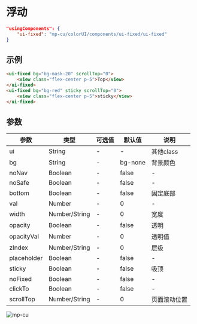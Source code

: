 <div class="mp-cu-doc-view">
<div class="mp-cu-doc">

# 浮动

```json
"usingComponents": {
    "ui-fixed": "mp-cu/colorUI/components/ui-fixed/ui-fixed"
}
```

## 示例

```html
<ui-fixed bg="bg-mask-20" scrollTop="0">
    <view class="flex-center p-5">Top</view>
</ui-fixed>
<ui-fixed bg="bg-red" sticky scrollTop="0">
    <view class="flex-center p-5">sticky</view>
</ui-fixed>
```

## 参数

|  参数  |  类型  |  可选值  |  默认值  |       说明       |
|----------|----------|----------|----------|----------|
| ui | String | - | - | 其他class |
| bg | String | - | bg-none | 背景颜色 |
| noNav | Boolean | - | false | - |
| noSafe | Boolean | - | false | - |
| bottom | Boolean | - | false | 固定底部 |
| val | Number | - | 0 | - |
| width | Number/String | - | 0 | 宽度 |
| opacity | Boolean | - | false | 透明 |
| opacityVal | Number | - | 0 | 透明值 |
| zIndex | Number/String | - | 0 | 层级 |
| placeholder | Boolean | - | false | - |
| sticky | Boolean | - | false | 吸顶 |
| noFixed | Boolean | - | false | - |
| clickTo | Boolean | - | false | - |
| scrollTop | Number/String | - | 0 | 页面滚动位置 |

</div>
<div class="mp-cu-doc-image" style="max-height: inherit;">

![mp-cu](https://colorui-assest.vercel.app/mp-cu-doc/fixed.jpg)

</div>
</div>